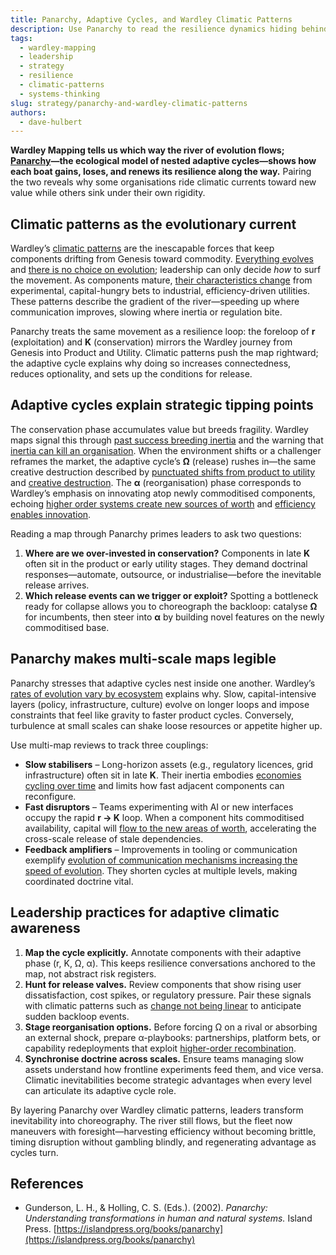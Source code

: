 ```yaml
---
title: Panarchy, Adaptive Cycles, and Wardley Climatic Patterns
description: Use Panarchy to read the resilience dynamics hiding behind Wardley Map evolution, turning climatic inevitabilities into strategic timing signals.
tags:
  - wardley-mapping
  - leadership
  - strategy
  - resilience
  - climatic-patterns
  - systems-thinking
slug: strategy/panarchy-and-wardley-climatic-patterns
authors:
  - dave-hulbert
---
```


**Wardley Mapping tells us which way the river of evolution flows; [Panarchy](/terms/panarchy)—the ecological model of nested adaptive cycles—shows how each boat gains, loses, and renews its resilience along the way.** Pairing the two reveals why some organisations ride climatic currents toward new value while others sink under their own rigidity.

<!-- truncate -->

## Climatic patterns as the evolutionary current

Wardley’s [climatic patterns](/climatic-patterns) are the inescapable forces that keep components drifting from Genesis toward commodity. [Everything evolves](/climatic-patterns/everything-evolves) and [there is no choice on evolution](/climatic-patterns/no-choice-on-evolution); leadership can only decide *how* to surf the movement. As components mature, [their characteristics change](/climatic-patterns/characteristics-change) from experimental, capital-hungry bets to industrial, efficiency-driven utilities. These patterns describe the gradient of the river—speeding up where communication improves, slowing where inertia or regulation bite.

Panarchy treats the same movement as a resilience loop: the foreloop of **r** (exploitation) and **K** (conservation) mirrors the Wardley journey from Genesis into Product and Utility. Climatic patterns push the map rightward; the adaptive cycle explains why doing so increases connectedness, reduces optionality, and sets up the conditions for release.

## Adaptive cycles explain strategic tipping points

The conservation phase accumulates value but breeds fragility. Wardley maps signal this through [past success breeding inertia](/climatic-patterns/past-success-breeds-inertia) and the warning that [inertia can kill an organisation](/climatic-patterns/inertia-can-kill-an-organisation). When the environment shifts or a challenger reframes the market, the adaptive cycle’s **Ω** (release) rushes in—the same creative destruction described by [punctuated shifts from product to utility](/climatic-patterns/shifts-from-product-to-utility-tend-to-demonstrate-a-punctuated-equilibrium) and [creative destruction](/climatic-patterns/creative-destruction). The **α** (reorganisation) phase corresponds to Wardley’s emphasis on innovating atop newly commoditised components, echoing [higher order systems create new sources of worth](/climatic-patterns/higher-order-systems-create-new-sources-of-worth) and [efficiency enables innovation](/climatic-patterns/efficiency-enables-innovation).

Reading a map through Panarchy primes leaders to ask two questions:

1. **Where are we over-invested in conservation?** Components in late **K** often sit in the product or early utility stages. They demand doctrinal responses—automate, outsource, or industrialise—before the inevitable release arrives.
2. **Which release events can we trigger or exploit?** Spotting a bottleneck ready for collapse allows you to choreograph the backloop: catalyse **Ω** for incumbents, then steer into **α** by building novel features on the newly commoditised base.

## Panarchy makes multi-scale maps legible

Panarchy stresses that adaptive cycles nest inside one another. Wardley’s [rates of evolution vary by ecosystem](/climatic-patterns/rates-of-evolution-can-vary-by-ecosystem) explains why. Slow, capital-intensive layers (policy, infrastructure, culture) evolve on longer loops and impose constraints that feel like gravity to faster product cycles. Conversely, turbulence at small scales can shake loose resources or appetite higher up.

Use multi-map reviews to track three couplings:

- **Slow stabilisers** – Long-horizon assets (e.g., regulatory licences, grid infrastructure) often sit in late **K**. Their inertia embodies [economies cycling over time](/climatic-patterns/economy-has-cycles) and limits how fast adjacent components can reconfigure.
- **Fast disruptors** – Teams experimenting with AI or new interfaces occupy the rapid **r → K** loop. When a component hits commoditised availability, capital will [flow to the new areas of worth](/climatic-patterns/capital-flows-to-new-areas-of-value), accelerating the cross-scale release of stale dependencies.
- **Feedback amplifiers** – Improvements in tooling or communication exemplify [evolution of communication mechanisms increasing the speed of evolution](/climatic-patterns/evolution-of-communication-mechanisms-can-increase-the-speed-of-evolution-overall-and-the-diffusion-of-a-single-example-of-change). They shorten cycles at multiple levels, making coordinated doctrine vital.

## Leadership practices for adaptive climatic awareness

1. **Map the cycle explicitly.** Annotate components with their adaptive phase (r, K, Ω, α). This keeps resilience conversations anchored to the map, not abstract risk registers.
2. **Hunt for release valves.** Review components that show rising user dissatisfaction, cost spikes, or regulatory pressure. Pair these signals with climatic patterns such as [change not being linear](/climatic-patterns/change-is-not-always-linear) to anticipate sudden backloop events.
3. **Stage reorganisation options.** Before forcing Ω on a rival or absorbing an external shock, prepare α-playbooks: partnerships, platform bets, or capability redeployments that exploit [higher-order recombination](/climatic-patterns/increased-stability-of-lower-order-systems-increases-agility-and-speed-of-re-combination).
4. **Synchronise doctrine across scales.** Ensure teams managing slow assets understand how frontline experiments feed them, and vice versa. Climatic inevitabilities become strategic advantages when every level can articulate its adaptive cycle role.

By layering Panarchy over Wardley climatic patterns, leaders transform inevitability into choreography. The river still flows, but the fleet now maneuvers with foresight—harvesting efficiency without becoming brittle, timing disruption without gambling blindly, and regenerating advantage as cycles turn.

## References

- Gunderson, L. H., & Holling, C. S. (Eds.). (2002). *Panarchy: Understanding transformations in human and natural systems.* Island Press. [https://islandpress.org/books/panarchy](https://islandpress.org/books/panarchy)
